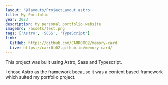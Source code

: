 ```yaml
---
layout: '@layouts/ProjectLayout.astro'
title: My Portfolio
year: 2023
description: My personal portfolio website
imageSrc: /assets/test.png
tags: ['Astro', 'SCSS', 'TypeScript']
link:
  GitHub: https://github.com/CARR0T02/memory-card
  Live: https://carr0t02.github.io/memory-card/
---
```


This project was built using Astro, Sass and Typescript.

I chose Astro as the framework because it was a content based framework which suited my portfolio project.
